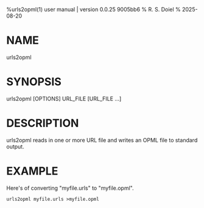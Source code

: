 %urls2opml(1) user manual | version 0.0.25 9005bb6
% R. S. Doiel
% 2025-08-20

# NAME 

urls2opml

# SYNOPSIS

urls2opml [OPTIONS] URL_FILE [URL_FILE ...]

# DESCRIPTION

urls2opml reads in one or more URL file and writes an OPML file to standard output.

# EXAMPLE

Here's of converting "myfile.urls" to "myfile.opml".


~~~shell
urls2opml myfile.urls >myfile.opml
~~~


